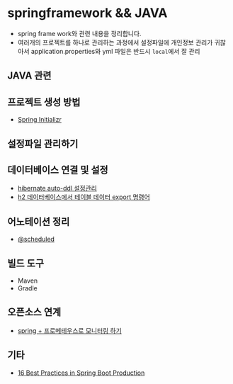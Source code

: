 # springframework && JAVA
- spring frame work와 관련 내용을 정리합니다.
- 여러개의 프로젝트를 하나로 관리하는 과정에서 설정파일에 개인정보 관리가 귀찮아서 application.properties와 yml 파일은 반드시 `local`에서 잘 관리

## JAVA 관련

## 프로젝트 생성 방법
- [Spring Initializr](https://start.spring.io/)

## 설정파일 관리하기


## 데이터베이스 연결 및 설정
- [hibernate auto-ddl 설정관리](https://github.com/t0e8r1r4y/springframework/blob/main/hibernate/ddl_auto.md)
- [h2 데이터베이스에서 테이블 데이터 export 명령어](https://github.com/t0e8r1r4y/springframework/blob/main/hibernate/h2-data-export.md)


## 어노테이션 정리
- [@scheduled](https://github.com/t0e8r1r4y/springframework/blob/main/annotation/schedule.md)

## 빌드 도구
- Maven
- Gradle

## 오픈소스 연계
- [spring  + 프로메테우스로 모니터링 하기](https://github.com/t0e8r1r4y/springframewordk/tree/main/prometheus_spring#readme)

## 기타
- [16 Best Practices in Spring Boot Production](https://medium.com/@hubian/16-best-practices-in-spring-boot-production-62c065a6145c)
